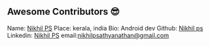 ## Awesome Contributors :sunglasses:

  Name: [Nikhil PS](https://github.com/nikhilpsathyanathan)
  Place: kerala, india
  Bio: Android dev
  Github: [Nikhil ps](https://github.com/nikhilpsathyanathan)
  Linkedin: [Nikhil PS](https://www.linkedin.com/in/nikhilpsathyanathan/)
  email:nikhilpsathyanathan@gmail.com 
 



